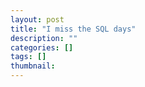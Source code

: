 ```yaml
---
layout: post
title: "I miss the SQL days"
description: ""
categories: []
tags: []
thumbnail: 
---
```

